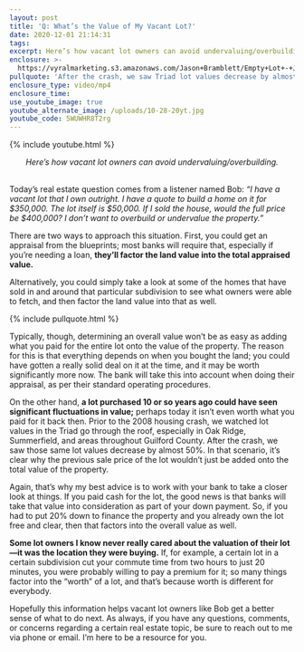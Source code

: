 ```yaml
---
layout: post
title: 'Q: What’s the Value of My Vacant Lot?'
date: 2020-12-01 21:14:31
tags:
excerpt: Here’s how vacant lot owners can avoid undervaluing/overbuilding.
enclosure: >-
  https://vyralmarketing.s3.amazonaws.com/Jason+Bramblett/Empty+Lot+-+Jason+Bramblett+Real+Estate.mp4
pullquote: 'After the crash, we saw Triad lot values decrease by almost 50%.'
enclosure_type: video/mp4
enclosure_time:
use_youtube_image: true
youtube_alternate_image: /uploads/10-28-20yt.jpg
youtube_code: 5WUWHR8T2rg
---
```


{% include youtube.html %}

<center><em>Here’s how vacant lot owners can avoid undervaluing/overbuilding.</em></center>
&nbsp;

Today’s real estate question comes from a listener named Bob: *“I have a vacant lot that I own outright. I have a quote to build a home on it for $350,000. The lot itself is $50,000. If I sold the house, would the full price be $400,000? I don’t want to overbuild or undervalue the property.”&nbsp;*

There are two ways to approach this situation. First, you could get an appraisal from the blueprints; most banks will require that, especially if you’re needing a loan, **they’ll factor the land value into the total appraised value.&nbsp;**

Alternatively, you could simply take a look at some of the homes that have sold in and around that particular subdivision to see what owners were able to fetch, and then factor the land value into that as well.&nbsp;

{% include pullquote.html %}

Typically, though, determining an overall value won’t be as easy as adding what you paid for the entire lot onto the value of the property. The reason for this is that everything depends on when you bought the land; you could have gotten a really solid deal on it at the time, and it may be worth significantly more now. The bank will take this into account when doing their appraisal, as per their standard operating procedures.&nbsp;

On the other hand, **a lot purchased 10 or so years ago could have seen significant fluctuations in value;** perhaps today it isn’t even worth what you paid for it back then. Prior to the 2008 housing crash, we watched lot values in the Triad go through the roof, especially in Oak Ridge, Summerfield, and areas throughout Guilford County. After the crash, we saw those same lot values decrease by almost 50%. In that scenario, it’s clear why the previous sale price of the lot wouldn’t just be added onto the total value of the property.&nbsp;

Again, that’s why my best advice is to work with your bank to take a closer look at things. If you paid cash for the lot, the good news is that banks will take that value into consideration as part of your down payment. So, if you had to put 20% down to finance the property and you already own the lot free and clear, then that factors into the overall value as well.&nbsp;

**Some lot owners I know never really cared about the valuation of their lot—it was the location they were buying.** If, for example, a certain lot in a certain subdivision cut your commute time from two hours to just 20 minutes, you were probably willing to pay a premium for it; so many things factor into the “worth” of a lot, and that’s because worth is different for everybody.&nbsp;

Hopefully this information helps vacant lot owners like Bob get a better sense of what to do next. As always, if you have any questions, comments, or concerns regarding a certain real estate topic, be sure to reach out to me via phone or email. I’m here to be a resource for you.